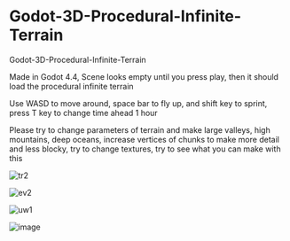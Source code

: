 # Godot-3D-Procedural-Infinite-Terrain
Godot-3D-Procedural-Infinite-Terrain

Made in Godot 4.4, Scene looks empty until you press play, then it should load the procedural infinite terrain

Use WASD to move around, space bar to fly up, and shift key to sprint, press T key to change time ahead 1 hour

Please try to change parameters of terrain and make large valleys, high mountains, deep oceans, increase vertices of chunks to make more detail and less blocky, try to change textures, try to see what you can make with this


![tr2](https://github.com/user-attachments/assets/c04dc155-bc90-49d8-a757-c4aeaf5ae2c8)


![ev2](https://github.com/user-attachments/assets/158e6159-d747-4bf9-b8c1-8b8b9c5d1e2b)

![uw1](https://github.com/user-attachments/assets/af8b4168-122b-4fe5-8907-477b10f936ff)


![image](https://github.com/user-attachments/assets/baaa46ce-c6d4-493f-8212-e4da87722498)


